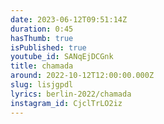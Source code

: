```yaml
---
date: 2023-06-12T09:51:14Z
duration: 0:45
hasThumb: true
isPublished: true
youtube_id: SANqEjDCGnk
title: chamada
around: 2022-10-12T12:00:00.000Z
slug: lisjgpdl
lyrics: berlin-2022/chamada
instagram_id: CjclTrLO2iz
---
```

